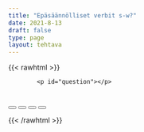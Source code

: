 ```yaml
---
title: "Epäsäännölliset verbit s-w?"
date: 2021-8-13
draft: false
type: page
layout: tehtava
---
```


<!-- raw html -->
{{< rawhtml >}}
<link rel="stylesheet" type="text/css" href="/css/monivalinta1.css"/>
<body>
<div id="quiz">

            <p id="question"></p>
 <br>
            <div class="buttons">
            <button id="btn0"><span id="choice0"></span></button> 
            <button id="btn1"><span id="choice1"></span></button>
	          <button id="btn2"><span id="choice2"></span></button> 
            <button id="btn3"><span id="choice3"></span></button>     
</div>
</div>

</body>

<script>

function Quiz(questions) {
  this.score = 0;
  this.questions = questions;
  this.questionIndex = 0;
}

Quiz.prototype.getQuestionIndex = function() {
  return this.questions[this.questionIndex];
}

Quiz.prototype.guess = function(answer) {
  if (this.getQuestionIndex().isCorrectAnswer(answer)) {
    this.score++;
  } else {
  displayFinalMessage();}

  this.questionIndex++;
}

Quiz.prototype.isEnded = function() {
  return this.questionIndex === this.questions.length;
}

function startOver() {
  location.reload(true);
}

function Question(text, choices, answer) {
  this.text = text;
  this.choices = choices;
  this.answer = answer;
}

Question.prototype.isCorrectAnswer = function(choice) {
  return this.answer === choice;
}

function populate() {
  if (quiz.isEnded()) {
    showScores();
  } else {
    // show question
    var element = document.getElementById("question");
    element.innerHTML = quiz.getQuestionIndex().text;

    // show options
    var choices = quiz.getQuestionIndex().choices;
    for (var i = 0; i < choices.length; i++) {
      var element = document.getElementById("choice" + i);
      element.innerHTML = choices[i];
      guess("btn" + i, choices[i]);
    }

    showProgress();
  }
}

function guess(id, guess) {
  var button = document.getElementById(id);
  button.onclick = function() {
    quiz.guess(guess);
    populate();
  }
}

function showProgress() {
  var currentQuestionNumber = quiz.questionIndex + 1;
  var element = document.getElementById("progress");
  element.innerHTML = "Question " + currentQuestionNumber + " of " + quiz.questions.length;
}

function showScores() {
  var gameOverHTML = "<h1>Aivan mahtavaa!!</h1>";
  gameOverHTML += "<h2 id='score'> Sait kaikki " + quiz.score + " kohtaa oikein! </h2>"
  var element = document.getElementById("quiz");
  element.innerHTML = gameOverHTML;
}

 function displayFinalMessage(){
  $("#buttons").empty();
  $("#quiz").empty();
  $("#quiz").append('<div id="finalMessage">Oh dear!<br><br>Nyt meni väärin niin että heilahti.<br>Mutta ei se haittaa, kokeile uudestaan!</div>');
  $("#quiz").append('<button id="resetbutton">Takaisin alkuun</button>')
  document.getElementById("resetbutton").onclick = (startOver);
 }

// kysymykset tähän
var questions = [
  new Question("sanoa: say, said, _____", ["say", "said", "sain", "sayed" ], "said"),
  new Question("nähdä: see, saw, _____", ["see", "saw", "seen", "sawn" ], "seen"),
  new Question("myydä: sell, sold, _____", ["sell", "sold", "selln", "solln"], "sold"),
  new Question("lähettä: send, sent, _____", ["send", "sent", "sended", "senten" ], "sent"),
  new Question("laittaa, asettaa: set, set, _____", ["set", "seet", "sat", "sit" ], "set"),
  new Question("ravistaa, pudistaa: shake, shook, _____", ["shake", "shook", "shaken", "shoken" ], "shaken"),
  new Question("paistaa, loistaa: shine, shone, _____", ["shine", "shone", "shined", "sheen"], "shone"),
  new Question("ampua, laukaista: shoot, shot, _____", ["shoot", "shot", "shat", "shut" ], "shot"),
  new Question("näyttää: show, showed, _____", ["show", "showed", "shown", "shawn" ], "shown"),
  new Question("sulkea: shut, shut, _____", ["shut", "shat", "shot", "shoot" ], "shut"),
  new Question("laulaa: sing, sang, _____", ["sing", "sang", "sung", "seng" ], "sung"),
  new Question("istua: sit, sat, _____", ["sit", "sat", "sut", "set" ], "sat"),
  new Question("nukkua: sleep, slept, _____", ["sleep", "slept", "sleeped", "sleepen" ], "slept"),
  new Question("puhua: speak, spoke, _____", ["speak", "spoke", "speaken", "spoken" ], "spoken"),
  new Question("viettää, kuluttaa: spend, spent, _____", ["spend", "spent", "spenden", "spenten" ], "spent"),
  new Question("seisoa: stand, stood, _____", ["stand", "stood", "stooden", "standen" ], "stood"),
  new Question("varastaa: steal, stole, _____", ["steal", "stole", "stoled", "stolen" ], "stolen"),
  new Question("pistää, laittaa: stick, stuck, _____", ["stick", "stuck", "stack", "stock" ], "stuck"),
  new Question("uida: swim, swam, _____", ["swim", "swam", "swum", "swom" ], "swum"),
  new Question("ottaa, viedä: take, took, _____", ["take", "took", "taken", "tooken" ], "taken"),
  new Question("opettaa: teach, taught, _____", ["teach", "taught", "teachen", "taughten" ], "taught"),
  new Question("kertoa, käskeä: tell, told, _____", ["tell", "told", "tellen", "tolden" ], "told"),
  new Question("ajatella, luulla: think, thought, _____", ["think", "thought", "thank", "thunk" ], "thought"),
  new Question("heittää: throw, threw, _____", ["throw", "threw", "thrown", "threwn" ], "thrown"),
  new Question("ymmärtää: understand, understood, _____", ["understand", "understood", "understanden", "understooden" ], "understood"),
  new Question("herätä: wake, woke, _____", ["wake", "woke", "waken", "woken" ], "woken"),
  new Question("pitää yllä, käyttää: wear, wore, _____", ["wear", "wore", "wearn", "worn" ], "worn"),
  new Question("voittaa: win, won, _____", ["win", "won", "wan", "wun" ], "won"),
  new Question("kirjoittaa: write, wrote, _____", ["write", "wrote", "written", "wrotten" ], "written"),
  
];

$('.reset').click(startOver);

// create quiz
var quiz = new Quiz(questions);

// display quiz
populate();
</script>

{{< /rawhtml >}}


